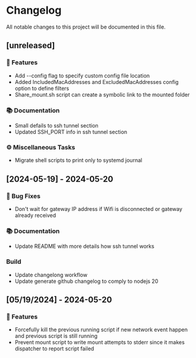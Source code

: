 # Changelog

All notable changes to this project will be documented in this file.

## [unreleased]

### 🚀 Features

- Add --config flag to specify custom config file location
- Added IncludedMacAddresses and ExcludedMacAddresses config option to define filters
- Share_mount.sh script can create a symbolic link to the mounted folder

### 📚 Documentation

- Small defails to ssh tunnel section
- Updated SSH_PORT info in ssh tunnel section

### ⚙️ Miscellaneous Tasks

- Migrate shell scripts to print only to systemd journal

## [2024-05-19] - 2024-05-20

### 🐛 Bug Fixes

- Don't wait for gateway IP address if Wifi is disconnected or gateway already received

### 📚 Documentation

- Update README with more details how ssh tunnel works

### Build

- Update changelong workflow
- Update generate github changelog to comply to nodejs 20

## [05/19/2024] - 2024-05-20

### 🚀 Features

- Forcefully kill the previous running script if new network event happen and previous script is still running
- Prevent mount script to write mount attempts to stderr since it makes dispatcher to report script failed

<!-- generated by git-cliff -->
